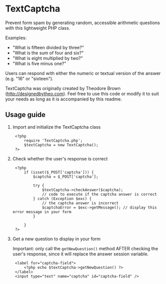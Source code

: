 TextCaptcha
===========

Prevent form spam by generating random, accessible arithmetic questions with this lightweight PHP class.

Examples:

* "What is fifteen divided by three?"
* "What is the sum of four and six?"
* "What is eight multiplied by two?"
* "What is five minus one?"

Users can respond with either the numeric or textual version of the answer (e.g. "16" or "sixteen").

TextCaptcha was originally created by Theodore Brown (http://designedbytheo.com). Feel free to use this code or modify it to suit your needs as long as it is accompanied by this readme.

Usage guide
-----------

1. Import and initialize the TextCaptcha class

        <?php
            require 'TextCaptcha.php';
            $textCaptcha = new TextCaptcha();
        ?>

2. Check whether the user's response is correct

        <?php
            if (isset($_POST['captcha'])) {
                $captcha = $_POST['captcha'];
        
                try {
                    $textCaptcha->checkAnswer($captcha);
                    // code to execute if the captcha answer is correct
                } catch (Exception $exc) {
                    // the captcha answer is incorrect
                    $captchaError = $exc->getMessage(); // display this error message in your form
                }

            }
        ?>

3. Get a new question to display in your form

    Important: only call the `getNewQuestion()` method AFTER checking the user's response, since it will replace the answer session variable.

        <label for="captcha-field">
            <?php echo $textCaptcha->getNewQuestion() ?>
        </label>
        <input type="text" name="captcha" id="captcha-field" />
